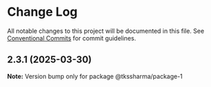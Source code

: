 # Change Log

All notable changes to this project will be documented in this file.
See [Conventional Commits](https://conventionalcommits.org) for commit guidelines.

## 2.3.1 (2025-03-30)

**Note:** Version bump only for package @tkssharma/package-1
